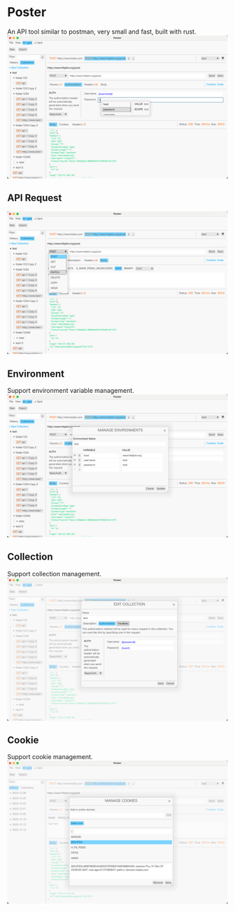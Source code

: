 # Poster

An API tool similar to postman, very small and fast, built with rust.
![img.png](pics%2Fimg.png)

## API Request

![api.png](pics%2Fapi.png)

## Environment

Support environment variable management.
![env.png](pics%2Fenv.png)

## Collection

Support collection management.
![collection.png](pics%2Fcollection.png)

## Cookie

Support cookie management.
![cookie.png](pics%2Fcookie.png)